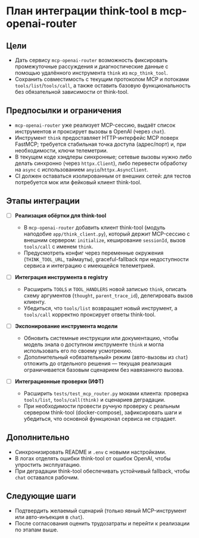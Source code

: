 # План интеграции think-tool в mcp-openai-router

## Цели

- Дать сервису `mcp-openai-router` возможность фиксировать промежуточные рассуждения и диагностические данные с помощью удалённого инструмента `think` из `mcp_think_tool`.
- Сохранить совместимость с текущим протоколом MCP и потоками `tools/list`/`tools/call`, а также оставить базовую функциональность без обязательной зависимости от think-tool.

## Предпосылки и ограничения

- `mcp-openai-router` уже реализует MCP-сессию, выдаёт список инструментов и проксирует вызовы в OpenAI (через `chat`).
- Инструмент `think` предоставляет HTTP-интерфейс MCP поверх FastMCP; требуется стабильная точка доступа (адрес/порт) и, при необходимости, ключи телеметрии.
- В текущем коде хэндлеры синхронные; сетевые вызовы нужно либо делать синхронно (через `httpx.Client`), либо перевести обработку на `async` с использованием `anyio`/`httpx.AsyncClient`.
- CI должен оставаться изолированным от внешних сетей: для тестов потребуется мок или фейковый клиент think-tool.

## Этапы интеграции

- [ ] **Реализация обёртки для think-tool**
  - В `mcp-openai-router` добавить клиент think-tool (модуль наподобие `app/think_client.py`), который держит MCP-сессию с внешним сервером: `initialize`, кеширование `sessionId`, вызов `tools/call` с именем `think`.
  - Предусмотреть конфиг через переменные окружения (`THINK_TOOL_URL`, таймауты), graceful-fallback при недоступности сервиса и интеграцию с имеющейся телеметрией.

- [ ] **Интеграция инструмента в registry**
  - Расширить `TOOLS` и `TOOL_HANDLERS` новой записью `think`, описать схему аргументов (`thought`, `parent_trace_id`), делегировать вызов клиенту.
  - Убедиться, что `tools/list` возвращает новый инструмент, а `tools/call` корректно проксирует ответы think-tool.

- [ ] **Экспонирование инструмента модели**
  - Обновить системные инструкции или документацию, чтобы модель знала о доступном инструменте `think` и могла использовать его по своему усмотрению.
  - Дополнительный «обязательный» режим (авто-вызовы из `chat`) отложить до отдельного решения — текущая реализация ограничивается базовым сценарием без навязанного вызова.

- [ ] **Интеграционные проверки (ИФТ)**
  - Расширить `tests/test_mcp_router.py` моками клиента: проверка `tools/list`, `tools/call(think)` и сценариев деградации.
  - При необходимости провести ручную проверку с реальным сервером think-tool (docker-compose), зафиксировать шаги и убедиться, что основной функционал сервиса не страдает.

## Дополнительно

- Синхронизировать README и `.env` с новыми настройками.
- В логах отделять ошибки think-tool от ошибок OpenAI, чтобы упростить эксплуатацию.
- При деградации think-tool обеспечивать устойчивый fallback, чтобы `chat` оставался рабочим.

## Следующие шаги

- Подтвердить желаемый сценарий (только явный MCP-инструмент или авто-инъекция в `chat`).
- После согласования оценить трудозатраты и перейти к реализации по этапам выше.
